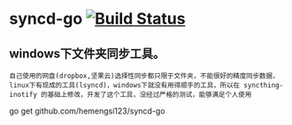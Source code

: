# syncd-go [![Build Status](https://travis-ci.org/hms58/syncd-go.svg?branch=master)](https://travis-ci.org/hms58/syncd-go)

## windows下文件夹同步工具。
```
自己使用的网盘(dropbox,坚果云)选择性同步都只限于文件夹，不能很好的精度同步数据，linux下有现成的工具(lsyncd)，windows下就没有用得顺手的工具，所以在 syncthing-inotify 的基础上修改，开发了这个工具，没经过严格的测试，能够满足个人使用
```

go get github.com/hemengsi123/syncd-go

